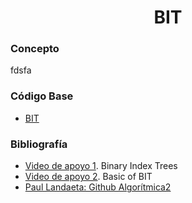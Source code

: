 <h1 align="center"> BIT </h1>

### Concepto 
fdsfa

### Código Base
- [BIT](https://github.com/PabloAcker/Algoritmica/blob/main/Cap1%20Estructura%20de%20Datos/BIT/bit.cpp)

### Bibliografía
- [Video de apoyo 1](https://www.youtube.com/watch?v=DPiY9wFxGIw&t=1s). Binary Index Trees
- [Video de apoyo 2](https://www.youtube.com/watch?v=WbafSgetDDk). Basic of BIT
- [Paul Landaeta: Github Algorítmica2](https://github.com/PaulLandaeta/algoritmica2/tree/master/contenido/Estructura_de_datos/BIT)
